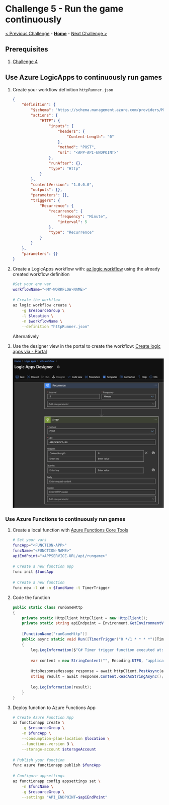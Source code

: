 # Challenge 5 - Run the game continuously

[< Previous Challenge](04-RunOnAzure.md) - **[Home](README.md)** - [Next Challenge >](06-AddApplicationMonitoring.md)

## Prerequisites

1. [Challenge 4](04-RunOnAzure.md)

## Use Azure LogicApps to continuously run games

1. Create your workflow definition `httpRunner.json`

    ```json
    {
        "definition": {
            "$schema": "https://schema.management.azure.com/providers/Microsoft.Logic/schemas/2016-06-01/workflowdefinition.json#",
            "actions": {
                "HTTP": {
                    "inputs": {
                        "headers": {
                            "Content-Length": "0"
                        },
                        "method": "POST",
                        "uri": "<APP-API-ENDPOINT>"
                    },
                    "runAfter": {},
                    "type": "Http"
                }
            },
            "contentVersion": "1.0.0.0",
            "outputs": {},
            "parameters": {},
            "triggers": {
                "Recurrence": {
                    "recurrence": {
                        "frequency": "Minute",
                        "interval": 5
                    },
                    "type": "Recurrence"
                }
            }
        },
        "parameters": {}
    }
    ```

2. Create a LogicApps workflow with: [az logic workflow](https://docs.microsoft.com/cli/azure/ext/logic/logic/workflow?view=azure-cli-latest#ext-logic-az-logic-workflow-create) using the already created workflow definition

    ```bash
    #Set your env var
    workflowName="<MY-WORKFLOW-NAME>"

    # Create the workflow
    az logic workflow create \
        -g $resourceGroup \
        -l $location \
        -n $workflowName \
        --definition "httpRunner.json"
    ```

    Alternatively

3. Use the designer view in the portal to create the workflow: [Create logic apps via - Portal](https://docs.microsoft.com/azure/logic-apps/quickstart-create-first-logic-app-workflow)

    ![LogicApp](images/05-recurrentTrigger.png)

### Use Azure Functions to continuously run games

1. Create a local function with [Azure Functions Core Tools](https://docs.microsoft.com/azure/azure-functions/functions-run-local?tabs=macos%2Ccsharp%2Cbash)

    ```bash
    # Set your vars
    funcApp="<FUNCTION-APP>"
    funcName="<FUNCTION-NAME>"
    apiEndPoint="<APPSERVICE-URL/api/rungame>"

    # Create a new function app
    func init $funcApp

    # Create a new function
    func new -l c# -n $funcName -t TimerTrigger
    ```

2. Code the function

    ```c#
    public static class runGameHttp
    {
        private static HttpClient httpClient = new HttpClient();
        private static string apiEndpoint = Environment.GetEnvironmentVariable("API_ENDPOINT");

        [FunctionName("runGameHttp")]
        public async static void Run([TimerTrigger("0 */1 * * * *")]TimerInfo myTimer, ILogger log)
        {
            log.LogInformation($"C# Timer trigger function executed at: {DateTime.Now}");

            var content = new StringContent("", Encoding.UTF8, "application/json");
            
            HttpResponseMessage response = await httpClient.PostAsync(apiEndpoint, content);
            string result = await response.Content.ReadAsStringAsync();

            log.LogInformation(result);
        }
    }
    ```

3. Deploy function to Azure Functions App

    ```bash
    # Create Azure Function App
    az functionapp create \
        -g $resourceGroup \
        -n $funcApp \
        --consumption-plan-location $location \
        --functions-version 3 \
        --storage-account $storageAccount
    
    # Publish your function
    func azure functionapp publish $funcApp

    # Configure appsettings
    az functionapp config appsettings set \
        -n $funcName \
        -g $resourceGroup \
        --settings "API_ENDPOINT=$apiEndPoint"
    ```
